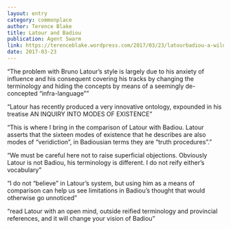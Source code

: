 ```yaml
---
layout: entry
category: commonplace
author: Terence Blake
title: Latour and Badiou
publication: Agent Swarm
link: https://terenceblake.wordpress.com/2017/03/23/latourbadiou-a-wild-comparison/
date: 2017-03-23
---
```


“The problem with Bruno Latour’s style is largely due to his anxiety of influence and his consequent covering his tracks by changing the terminology and hiding the concepts by means of a seemingly de-concepted “infra-language””

“Latour has recently produced a very innovative ontology, expounded in his treatise AN INQUIRY INTO MODES OF EXISTENCE”

“This is where I bring in the comparison of Latour with Badiou. Latour asserts that the sixteen modes of existence that he describes are also modes of “veridiction”, in Badiousian terms they are “truth procedures”.”

“We must be careful here not to raise superficial objections. Obviously Latour is not Badiou, his terminology is different. I do not reify either’s vocabulary”

“I do not “believe” in Latour’s system, but using him as a means of comparison can help us see limitations in Badiou’s thought that would otherwise go unnoticed”

“read Latour with an open mind, outside reified terminology and provincial references, and it will change your vision of Badiou”

